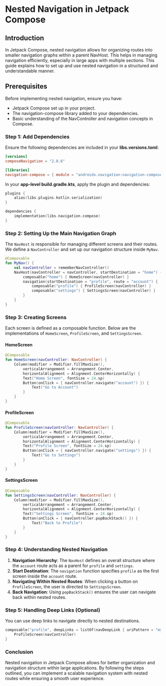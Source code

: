 # Nested Navigation in Jetpack Compose

## Introduction

In Jetpack Compose, nested navigation allows for organizing routes into smaller navigation graphs within a parent NavHost. This helps in managing navigation efficiently, especially in large apps with multiple sections. This guide explains how to set up and use nested navigation in a structured and understandable manner.

## Prerequisites

Before implementing nested navigation, ensure you have:
- Jetpack Compose set up in your project.
- The navigation-compose library added to your dependencies.
- Basic understanding of the NavController and navigation concepts in Compose.

### Step 1: Add Dependencies

Ensure the following dependencies are included in your **libs.versions.toml**:

```toml
[versions]
composeNavigation = "2.8.6"

[libraries]
navigation-compose = { module = "androidx.navigation:navigation-compose", version.ref = "composeNavigation" }
```

In your **app-level build.gradle.kts**, apply the plugin and dependencies:

```kotlin
plugins {
    alias(libs.plugins.kotlin.serialization)
}

dependencies {
    implementation(libs.navigation.compose)
}
```

### Step 2: Setting Up the Main Navigation Graph

The `NavHost` is responsible for managing different screens and their routes. We define a `NavController` and set up our navigation structure inside `MyNav`.

```kotlin
@Composable
fun MyNav() {
    val navController = rememberNavController()
    NavHost(navController = navController, startDestination = "home") {
        composable("home") { HomeScreen(navController) }
        navigation(startDestination = "profile", route = "account") {
            composable("profile") { ProfileScreen(navController) }
            composable("settings") { SettingsScreen(navController) }
        }
    }
}
```

### Step 3: Creating Screens

Each screen is defined as a composable function. Below are the implementations of `HomeScreen`, `ProfileScreen`, and `SettingsScreen`.

#### HomeScreen
```kotlin
@Composable
fun HomeScreen(navController: NavController) {
    Column(modifier = Modifier.fillMaxSize(),
        verticalArrangement = Arrangement.Center,
        horizontalAlignment = Alignment.CenterHorizontally) {
        Text("Home Screen", fontSize = 24.sp)
        Button(onClick = { navController.navigate("account") }) {
            Text("Go to Account")
        }
    }
}
```

#### ProfileScreen
```kotlin
@Composable
fun ProfileScreen(navController: NavController) {
    Column(modifier = Modifier.fillMaxSize(),
        verticalArrangement = Arrangement.Center,
        horizontalAlignment = Alignment.CenterHorizontally) {
        Text("Profile Screen", fontSize = 24.sp)
        Button(onClick = { navController.navigate("settings") }) {
            Text("Go to Settings")
        }
    }
}
```

#### SettingsScreen
```kotlin
@Composable
fun SettingsScreen(navController: NavController) {
    Column(modifier = Modifier.fillMaxSize(),
        verticalArrangement = Arrangement.Center,
        horizontalAlignment = Alignment.CenterHorizontally) {
        Text("Settings Screen", fontSize = 24.sp)
        Button(onClick = { navController.popBackStack() }) {
            Text("Back to Profile")
        }
    }
}
```

### Step 4: Understanding Nested Navigation

1. **Navigation Hierarchy**: The `NavHost` defines an overall structure where the `account` route acts as a parent for `profile` and `settings`.
2. **Start Destination**: The `navigation` function specifies `profile` as the first screen inside the `account` route.
3. **Navigating Within Nested Routes**: When clicking a button on `ProfileScreen`, the user is directed to `SettingsScreen`.
4. **Back Navigation**: Using `popBackStack()` ensures the user can navigate back within nested routes.

### Step 5: Handling Deep Links (Optional)

You can use deep links to navigate directly to nested destinations.

```kotlin
composable("profile", deepLinks = listOf(navDeepLink { uriPattern = "myapp://profile" })) {
    ProfileScreen(navController)
}
```

### Conclusion

Nested navigation in Jetpack Compose allows for better organization and navigation structure within large applications. By following the steps outlined, you can implement a scalable navigation system with nested routes while ensuring a smooth user experience.

